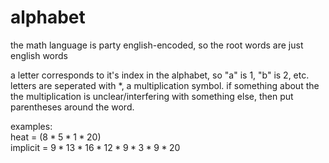 # alphabet
the math language is party english-encoded, so the root words are just english words

a letter corresponds to it's index in the alphabet, so "a" is 1, "b" is 2, etc. letters are seperated with $*$, a multiplication symbol. if something about the the multiplication is unclear/interfering with something else, then put parentheses around the word.

examples:  
heat = $(8*5*1*20)$  
implicit = $9*13*16*12*9*3*9*20$
